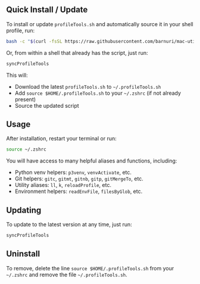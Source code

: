 ## Quick Install / Update

To install or update `profileTools.sh` and automatically source it in your shell profile, run:

```sh
bash -c "$(curl -fsSL https://raw.githubusercontent.com/barnuri/mac-utils/master/profileTools.sh)" && source ~/.profileTools.sh
```

Or, from within a shell that already has the script, just run:

```sh
syncProfileTools
```

This will:

-   Download the latest `profileTools.sh` to `~/.profileTools.sh`
-   Add `source $HOME/.profileTools.sh` to your `~/.zshrc` (if not already present)
-   Source the updated script

## Usage

After installation, restart your terminal or run:

```sh
source ~/.zshrc
```

You will have access to many helpful aliases and functions, including:

-   Python venv helpers: `p3venv`, `venvActivate`, etc.
-   Git helpers: `gitc`, `gitmt`, `gitnb`, `gitp`, `gitMergeTo`, etc.
-   Utility aliases: `ll`, `k`, `reloadProfile`, etc.
-   Environment helpers: `readEnvFile`, `filesByGlob`, etc.

## Updating

To update to the latest version at any time, just run:

```sh
syncProfileTools
```

## Uninstall

To remove, delete the line `source $HOME/.profileTools.sh` from your `~/.zshrc` and remove the file `~/.profileTools.sh`.

